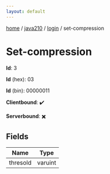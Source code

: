 ```yaml
---
layout: default
---
```


[home](/)  /  [java210](/protocol/java210)  /  [login](/protocol/java210/login)  /  set-compression

# Set-compression

**Id**: 3

**Id** (hex): 03

**Id** (bin): 00000011

**Clientbound**: ✔️

**Serverbound**: ✖️

## Fields

Name | Type
---|---
thresold | varuint

